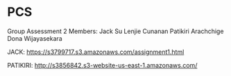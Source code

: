 # PCS
Group Assessment 2
Members:
Jack Su
Lenjie Cunanan
Patikiri Arachchige Dona Wijayasekara

JACK:
https://s3799717.s3.amazonaws.com/assignment1.html

PATIKIRI:
http://s3856842.s3-website-us-east-1.amazonaws.com/
